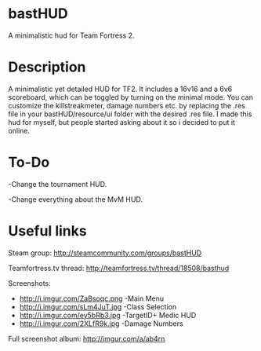 # bastHUD

A minimalistic hud for Team Fortress 2.

# Description

A minimalistic yet detailed HUD for TF2. It includes a 16v16 and a 6v6 scoreboard, which can be toggled by turning on the minimal mode. You can customize the killstreakmeter, damage numbers etc. by replacing the .res file in your bastHUD/resource/ui folder with the desired .res file.
I made this hud for myself, but people started asking about it so i decided to put it online.

# To-Do

-Change the tournament HUD.

-Change everything about the MvM HUD. 

# Useful links

Steam group: http://steamcommunity.com/groups/bastHUD

Teamfortress.tv thread: http://teamfortress.tv/thread/18508/basthud

Screenshots: 

* http://i.imgur.com/ZaBsoqc.png -Main Menu
* http://i.imgur.com/sLm4JuT.jpg -Class Selection
* http://i.imgur.com/ey5bRb3.jpg -TargetID+ Medic HUD
* http://i.imgur.com/2XLfR9k.jpg -Damage Numbers

Full screenshot album: http://imgur.com/a/ab4rn
